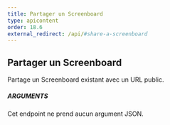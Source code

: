 ```yaml
---
title: Partager un Screenboard
type: apicontent
order: 18.6
external_redirect: /api/#share-a-screenboard
---
```


## Partager un Screenboard

Partage un Screenboard existant avec un URL public.

##### ARGUMENTS

Cet endpoint ne prend aucun argument JSON.

